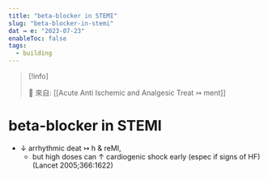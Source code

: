 ```yaml
---
title: "beta-blocker in STEMI"
slug: "beta-blocker-in-stemi"
dat ↣ e: "2023-07-23"
enableToc: false
tags:
  - building
---
```


> [!info]
>
> 🌱 來自: [[Acute Anti Ischemic and Analgesic Treat ↣ ment]]

# beta-blocker in STEMI

- ↓ arrhythmic deat ↣ h & reMI,
  - but high doses can ↑ cardiogenic shock early (espec if signs of HF) (Lancet 2005;366:1622)
